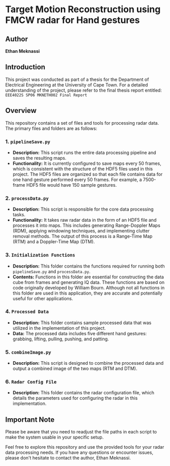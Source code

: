 # Target Motion Reconstruction using FMCW radar for Hand gestures 

## Author
**Ethan Meknassi**

## Introduction
This project was conducted as part of a thesis for the Department of Electrical Engineering at the University of Cape Town. For a detailed understanding of the project, please refer to the final thesis report entitled: `EEE4022S SP06 MKNETH002 Final Report`

## Overview
This repository contains a set of files and tools for processing radar data. The primary files and folders are as follows:

### 1. `pipelineSave.py`
- **Description:** This script runs the entire data processing pipeline and saves the resulting maps.
- **Functionality:** It is currently configured to save maps every 50 frames, which is consistent with the structure of the HDF5 files used in this project. The HDF5 files are organized so that each file contains data for one hand gesture performed every 50 frames. For example, a 7500-frame HDF5 file would have 150 sample gestures.

### 2. `processData.py`
- **Description:** This script is responsible for the core data processing tasks.
- **Functionality:** It takes raw radar data in the form of an HDF5 file and processes it into maps. This includes generating Range-Doppler Maps (RDM), applying windowing techniques, and implementing clutter removal methods. The output of this process is a Range-Time Map (RTM) and a Doppler-Time Map (DTM).

### 3. `Initialization Functions`
- **Description:** This folder contains the functions required for running both `pipelineSave.py` and `processData.py`.
- **Contents:** Functions in this folder are essential for constructing the data cube from frames and generating IQ data. These functions are based on code originally developed by William Bourn. Although not all functions in this folder are used in this application, they are accurate and potentially useful for other applications.

### 4. `Processed Data`
- **Description:** This folder contains sample processed data that was utilized in the implementation of this project.
- **Data:** The processed data includes five different hand gestures: grabbing, lifting, pulling, pushing, and patting.

### 5. `combineImage.py`
- **Description:** This script is designed to combine the processed data and output a combined image of the two maps (RTM and DTM).

### 6. `Radar Config File`
- **Description:** This folder contains the radar configuration file, which details the parameters used for configuring the radar in this implementation.

## Important Note
Please be aware that you need to readjust the file paths in each script to make the system usable in your specific setup.

Feel free to explore this repository and use the provided tools for your radar data processing needs. If you have any questions or encounter issues, please don't hesitate to contact the author, Ethan Meknassi.
